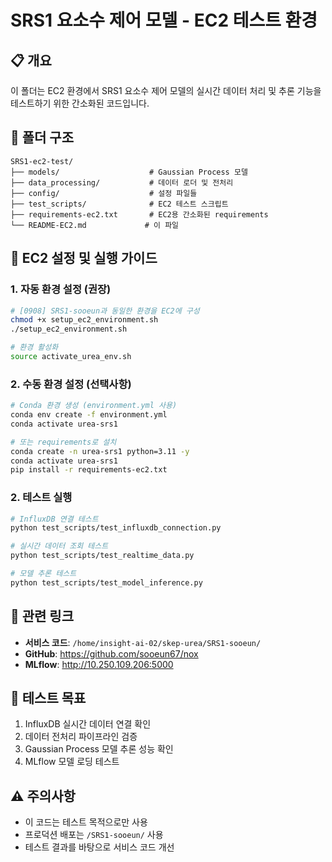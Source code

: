 # SRS1 요소수 제어 모델 - EC2 테스트 환경

## 📋 개요
이 폴더는 EC2 환경에서 SRS1 요소수 제어 모델의 실시간 데이터 처리 및 추론 기능을 테스트하기 위한 간소화된 코드입니다.

## 📁 폴더 구조
```
SRS1-ec2-test/
├── models/                    # Gaussian Process 모델
├── data_processing/           # 데이터 로더 및 전처리
├── config/                    # 설정 파일들
├── test_scripts/              # EC2 테스트 스크립트
├── requirements-ec2.txt       # EC2용 간소화된 requirements
└── README-EC2.md             # 이 파일
```

## 🚀 EC2 설정 및 실행 가이드

### 1. 자동 환경 설정 (권장)
```bash
# [0908] SRS1-sooeun과 동일한 환경을 EC2에 구성
chmod +x setup_ec2_environment.sh
./setup_ec2_environment.sh

# 환경 활성화
source activate_urea_env.sh
```

### 2. 수동 환경 설정 (선택사항)
```bash
# Conda 환경 생성 (environment.yml 사용)
conda env create -f environment.yml
conda activate urea-srs1

# 또는 requirements로 설치
conda create -n urea-srs1 python=3.11 -y
conda activate urea-srs1
pip install -r requirements-ec2.txt
```

### 2. 테스트 실행
```bash
# InfluxDB 연결 테스트
python test_scripts/test_influxdb_connection.py

# 실시간 데이터 조회 테스트
python test_scripts/test_realtime_data.py

# 모델 추론 테스트
python test_scripts/test_model_inference.py
```

## 🔗 관련 링크
- **서비스 코드**: `/home/insight-ai-02/skep-urea/SRS1-sooeun/`
- **GitHub**: https://github.com/sooeun67/nox
- **MLflow**: http://10.250.109.206:5000

## 📝 테스트 목표
1. InfluxDB 실시간 데이터 연결 확인
2. 데이터 전처리 파이프라인 검증
3. Gaussian Process 모델 추론 성능 확인
4. MLflow 모델 로딩 테스트

## ⚠️ 주의사항
- 이 코드는 테스트 목적으로만 사용
- 프로덕션 배포는 `/SRS1-sooeun/` 사용
- 테스트 결과를 바탕으로 서비스 코드 개선
